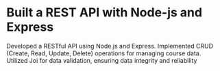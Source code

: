# Built a REST API with Node-js and Express
Developed a RESTful API using Node.js and Express.
Implemented CRUD (Create, Read, Update, Delete) operations for managing course data.
Utilized Joi for data validation, ensuring data integrity and reliability
